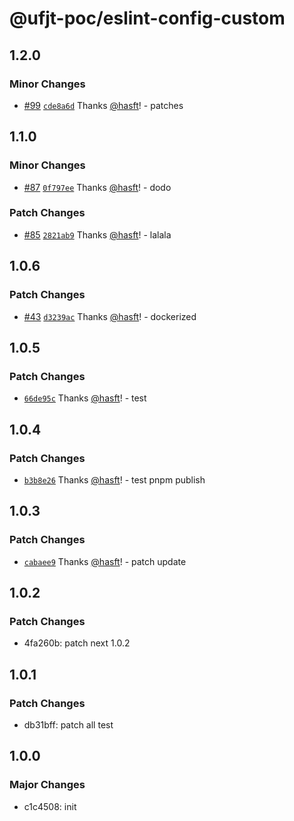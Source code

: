# @ufjt-poc/eslint-config-custom

## 1.2.0

### Minor Changes

- [#99](https://github.com/hasft/ufjt-poc/pull/99) [`cde8a6d`](https://github.com/hasft/ufjt-poc/commit/cde8a6d6398af01eee6938028cbb1283f676b119) Thanks [@hasft](https://github.com/hasft)! - patches

## 1.1.0

### Minor Changes

- [#87](https://github.com/hasft/ufjt-poc/pull/87) [`0f797ee`](https://github.com/hasft/ufjt-poc/commit/0f797ee197a8b17a73cb1a113e708c7b5931fc0e) Thanks [@hasft](https://github.com/hasft)! - dodo

### Patch Changes

- [#85](https://github.com/hasft/ufjt-poc/pull/85) [`2821ab9`](https://github.com/hasft/ufjt-poc/commit/2821ab9f4ea297fc3d65c20e4926b9d013cfa1d5) Thanks [@hasft](https://github.com/hasft)! - lalala

## 1.0.6

### Patch Changes

- [#43](https://github.com/hasft/ufjt-poc/pull/43) [`d3239ac`](https://github.com/hasft/ufjt-poc/commit/d3239ac5d936bd4b553f1e6cf4737db07da0465b) Thanks [@hasft](https://github.com/hasft)! - dockerized

## 1.0.5

### Patch Changes

- [`66de95c`](https://github.com/hasft/ufjt-poc/commit/66de95cc0107d1a173630818ef99b7fd20edd21f) Thanks [@hasft](https://github.com/hasft)! - test

## 1.0.4

### Patch Changes

- [`b3b8e26`](https://github.com/hasft/ufjt-poc/commit/b3b8e26a742fa42c13c14c9cc0765f8e9408a5cb) Thanks [@hasft](https://github.com/hasft)! - test pnpm publish

## 1.0.3

### Patch Changes

- [`cabaee9`](https://github.com/hasft/ufjt-poc/commit/cabaee9c06125a7cce3678fdbdd82c47966f943d) Thanks [@hasft](https://github.com/hasft)! - patch update

## 1.0.2

### Patch Changes

- 4fa260b: patch next 1.0.2

## 1.0.1

### Patch Changes

- db31bff: patch all test

## 1.0.0

### Major Changes

- c1c4508: init
